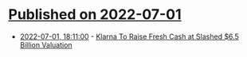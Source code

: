 # [Published on 2022-07-01](index.md)

* [2022-07-01, 18:11:00](https://slashdot.org/story/22/07/01/1718251/klarna-to-raise-fresh-cash-at-slashed-65-billion-valuation?utm_source=rss1.0mainlinkanon&utm_medium=feed) - [Klarna To Raise Fresh Cash at Slashed $6.5 Billion Valuation](https://slashdot.org/story/22/07/01/1718251/klarna-to-raise-fresh-cash-at-slashed-65-billion-valuation?utm_source=rss1.0mainlinkanon&utm_medium=feed)
